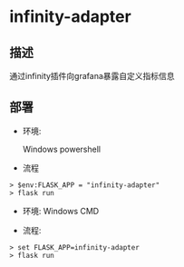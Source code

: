 # infinity-adapter

## 描述

通过infinity插件向grafana暴露自定义指标信息

## 部署

- 环境: 

    Windows powershell

- 流程

```
> $env:FLASK_APP = "infinity-adapter"
> flask run
```

- 环境:
    Windows CMD

- 流程:

```
> set FLASK_APP=infinity-adapter
> flask run
```
